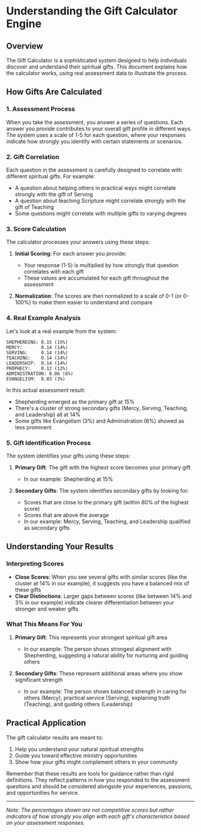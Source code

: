# Understanding the Gift Calculator Engine

## Overview

The Gift Calculator is a sophisticated system designed to help individuals discover and understand their spiritual gifts. This document explains how the calculator works, using real assessment data to illustrate the process.

## How Gifts Are Calculated

### 1. Assessment Process

When you take the assessment, you answer a series of questions. Each answer you provide contributes to your overall gift profile in different ways. The system uses a scale of 1-5 for each question, where your responses indicate how strongly you identify with certain statements or scenarios.

### 2. Gift Correlation

Each question in the assessment is carefully designed to correlate with different spiritual gifts. For example:
- A question about helping others in practical ways might correlate strongly with the gift of Serving
- A question about teaching Scripture might correlate strongly with the gift of Teaching
- Some questions might correlate with multiple gifts to varying degrees

### 3. Score Calculation

The calculator processes your answers using these steps:

1. **Initial Scoring**: For each answer you provide:
   - Your response (1-5) is multiplied by how strongly that question correlates with each gift
   - These values are accumulated for each gift throughout the assessment

2. **Normalization**: The scores are then normalized to a scale of 0-1 (or 0-100%) to make them easier to understand and compare

### 4. Real Example Analysis

Let's look at a real example from the system:

```
SHEPHERDING: 0.15 (15%)
MERCY:       0.14 (14%)
SERVING:     0.14 (14%)
TEACHING:    0.14 (14%)
LEADERSHIP:  0.14 (14%)
PROPHECY:    0.12 (12%)
ADMINISTRATION: 0.06 (6%)
EVANGELISM:  0.03 (3%)
```

In this actual assessment result:
- Shepherding emerged as the primary gift at 15%
- There's a cluster of strong secondary gifts (Mercy, Serving, Teaching, and Leadership) all at 14%
- Some gifts like Evangelism (3%) and Administration (6%) showed as less prominent

### 5. Gift Identification Process

The system identifies your gifts using these steps:

1. **Primary Gift**: The gift with the highest score becomes your primary gift
   - In our example: Shepherding at 15%

2. **Secondary Gifts**: The system identifies secondary gifts by looking for:
   - Scores that are close to the primary gift (within 80% of the highest score)
   - Scores that are above the average
   - In our example: Mercy, Serving, Teaching, and Leadership qualified as secondary gifts

## Understanding Your Results

### Interpreting Scores

- **Close Scores**: When you see several gifts with similar scores (like the cluster at 14% in our example), it suggests you have a balanced mix of these gifts
- **Clear Distinctions**: Larger gaps between scores (like between 14% and 3% in our example) indicate clearer differentiation between your stronger and weaker gifts

### What This Means For You

1. **Primary Gift**: This represents your strongest spiritual gift area
   - In our example: The person shows strongest alignment with Shepherding, suggesting a natural ability for nurturing and guiding others

2. **Secondary Gifts**: These represent additional areas where you show significant strength
   - In our example: The person shows balanced strength in caring for others (Mercy), practical service (Serving), explaining truth (Teaching), and guiding others (Leadership)

## Practical Application

The gift calculator results are meant to:
1. Help you understand your natural spiritual strengths
2. Guide you toward effective ministry opportunities
3. Show how your gifts might complement others in your community

Remember that these results are tools for guidance rather than rigid definitions. They reflect patterns in how you responded to the assessment questions and should be considered alongside your experiences, passions, and opportunities for service.

---

*Note: The percentages shown are not competitive scores but rather indicators of how strongly you align with each gift's characteristics based on your assessment responses.*